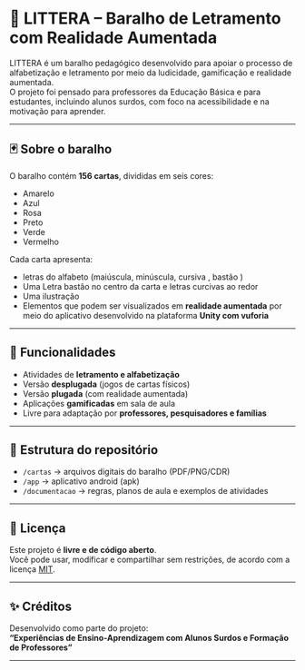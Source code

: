 # 📖 LITTERA – Baralho de Letramento com Realidade Aumentada

LITTERA é um baralho pedagógico desenvolvido para apoiar o processo de alfabetização e letramento por meio da ludicidade, gamificação e realidade aumentada.  
O projeto foi pensado para professores da Educação Básica e para estudantes, incluindo alunos surdos, com foco na acessibilidade e na motivação para aprender.

---

## 🃏 Sobre o baralho
O baralho contém **156 cartas**, divididas em seis cores:  
- Amarelo  
- Azul  
- Rosa  
- Preto  
- Verde  
- Vermelho  

Cada carta apresenta:  
- letras do alfabeto (maiúscula, minúscula, cursiva , bastão )  
- Uma Letra bastão no centro da carta e letras curcivas ao redor  
- Uma ilustração  
- Elementos que podem ser visualizados em **realidade aumentada** por meio do aplicativo desenvolvido na plataforma **Unity com vuforia**  

---

## 🚀 Funcionalidades
- Atividades de **letramento e alfabetização**  
- Versão **desplugada** (jogos de cartas físicos)  
- Versão **plugada** (com realidade aumentada)  
- Aplicações **gamificadas** em sala de aula  
- Livre para adaptação por **professores, pesquisadores e famílias**  

---

## 📂 Estrutura do repositório
- `/cartas` → arquivos digitais do baralho (PDF/PNG/CDR)  
- `/app` → aplicativo android (apk)  
- `/documentacao` → regras, planos de aula e exemplos de atividades  

---

## 📜 Licença
Este projeto é **livre e de código aberto**.  
Você pode usar, modificar e compartilhar sem restrições, de acordo com a licença [MIT](https://opensource.org/licenses/MIT).  

---

## ✨ Créditos
Desenvolvido como parte do projeto:  
**“Experiências de Ensino-Aprendizagem com Alunos Surdos e Formação de Professores”**  

---
